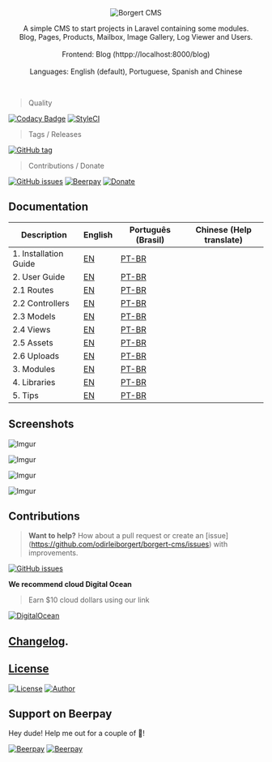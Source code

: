 <div align="center">
	<img src="http://i.imgur.com/ogUP6GJ.png" alt="Borgert CMS">
    <p>
        A simple CMS to start projects in Laravel containing some modules.<br>
        Blog, Pages, Products, Mailbox, Image Gallery, Log Viewer and Users. <br><br>
        Frontend: Blog (httpp://localhost:8000/blog) <br><br>
        Languages: English (default), Portuguese, Spanish and Chinese 
    </p>
    <br>
</div>


> Quality

[![Codacy Badge](https://api.codacy.com/project/badge/Grade/ad3c062e22ba4c25b8017041b619e217)](https://www.codacy.com/app/odirleiborgert/borgert-cms?utm_source=github.com&amp;utm_medium=referral&amp;utm_content=odirleiborgert/borgert-cms&amp;utm_campaign=Badge_Grade) [![StyleCI](https://styleci.io/repos/60208254/shield?branch=master)](https://styleci.io/repos/60208254) 

> Tags / Releases

[![GitHub tag](https://img.shields.io/github/tag/odirleiborgert/borgert-cms.svg)](https://github.com/odirleiborgert/borgert-cms/releases)

> Contributions / Donate

[![GitHub issues](https://img.shields.io/github/issues/odirleiborgert/borgert-cms.svg)](https://github.com/odirleiborgert/borgert-cms/issues) [![Beerpay](https://img.shields.io/beerpay/odirleiborgert/borgert-cms.svg)](https://beerpay.io/odirleiborgert/borgert-cms) [![Donate](https://img.shields.io/badge/Donate-PAYPAL-blue.svg)](https://www.paypal.com/cgi-bin/webscr?cmd=_donations&business=odirleiborgert%40gmail%2ecom&lc=MQ&item_name=Odirlei%20Borgert&currency_code=BRL&bn=PP%2dDonationsBF%3abtn_donateCC_LG%2egif%3aNonHosted)

## Documentation

| Description                 | English                               | Português (Brasil)                          | Chinese (Help translate)                    |
|-----------------------------|---------------------------------------|---------------------------------------------|---------------------------------------------|
| 1. Installation Guide       | [EN](docs/en/installation.md)         | [PT-BR](docs/pt-br/installation.md)         | 											  |
| 2. User Guide               | [EN](docs/en/usage.md)                | [PT-BR](docs/pt-br/usage.md)                | 											  | 
| 2.1 Routes                  | [EN](docs/en/usage.md#routes)         | [PT-BR](docs/pt-br/usage.md#routes)         | 											  |
| 2.2 Controllers             | [EN](docs/en/usage.md#controllers)    | [PT-BR](docs/pt-br/usage.md#controllers)    | 											  |
| 2.3 Models                  | [EN](docs/en/usage.md#models)         | [PT-BR](docs/pt-br/usage.md#models)         | 											  |
| 2.4 Views                   | [EN](docs/en/usage.md#views)          | [PT-BR](docs/pt-br/usage.md#views)          | 											  |
| 2.5 Assets                  | [EN](docs/en/usage.md#assets)         | [PT-BR](docs/pt-br/usage.md#assets)         | 											  |
| 2.6 Uploads                 | [EN](docs/en/uploads.md)              | [PT-BR](docs/pt-br/uploads.md)              | 											  |
| 3. Modules                  | [EN](docs/en/modules.md)              | [PT-BR](docs/pt-br/modules.md)              | 											  |
| 4. Libraries                | [EN](docs/en/libraries.md)            | [PT-BR](docs/pt-br/libraries.md)            | 											  |
| 5. Tips                     | [EN](docs/en/tips.md)                 | [PT-BR](docs/pt-br/tips.md)            		| 											  |



<a name="screenshots"></a>
## Screenshots

![Imgur](http://i.imgur.com/3Yci6u0.png)

![Imgur](http://i.imgur.com/SipAkyQ.png)

![Imgur](http://i.imgur.com/GTiisSM.png)

![Imgur](http://i.imgur.com/VGpDAPx.png)


<a name="contributions"></a>
## Contributions

> **Want to help?** How about a pull request or create an [issue] (https://github.com/odirleiborgert/borgert-cms/issues) with improvements.

[![GitHub issues](https://img.shields.io/github/issues/odirleiborgert/borgert-cms.svg)](https://github.com/odirleiborgert/borgert-cms/issues) 

**We recommend cloud Digital Ocean**
> Earn $10 cloud dollars using our link

[![DigitalOcean](https://img.shields.io/badge/Cloud-Digital%20Ocean-blue.svg)](https://m.do.co/c/bc3c53664276)

<a name="changelog"></a>
## [Changelog](./CHANGELOG.md).


<a name="license"></a>
## [License](./LICENSE.md)

[![License](https://img.shields.io/badge/License-MIT-orange.svg)](https://opensource.org/licenses/MIT) [![Author](https://img.shields.io/badge/Author-Odirlei%20Borgert-orange.svg)](http://www.odirleiborgert.com.br)


## Support on Beerpay
Hey dude! Help me out for a couple of :beers:!

[![Beerpay](https://beerpay.io/odirleiborgert/borgert-cms/badge.svg?style=beer-square)](https://beerpay.io/odirleiborgert/borgert-cms)  [![Beerpay](https://beerpay.io/odirleiborgert/borgert-cms/make-wish.svg?style=flat-square)](https://beerpay.io/odirleiborgert/borgert-cms?focus=wish)